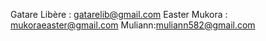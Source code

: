
Gatare Libère : gatarelib@gmail.com
Easter Mukora : mukoraeaster@gmail.com
Muliann:muliann582@gmail.com
